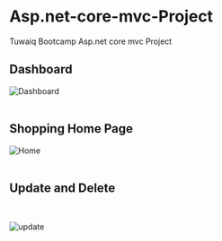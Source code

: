 # Asp.net-core-mvc-Project
Tuwaiq Bootcamp Asp.net core mvc Project

## Dashboard 

![Dashboard](https://im3.ezgif.com/tmp/ezgif-3-4c065c0a11.gif)
<br>
<br>

## Shopping Home Page


![Home](https://im3.ezgif.com/tmp/ezgif-3-6727dd7360.gif)
<br>
<br>

## Update and Delete
<br>

![update](https://im3.ezgif.com/tmp/ezgif-3-4bcea33912.gif)

